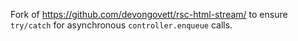 Fork of https://github.com/devongovett/rsc-html-stream/ to ensure `try/catch` for asynchronous `controller.enqueue` calls.
